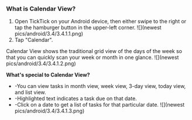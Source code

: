 ### What is Calendar View?

1. Open TickTick on your Android device, then either swipe to the right or tap the hamburger button in the upper-left corner.
![](newest pics/android/3.4/3.4.1.1.png)
2. Tap "Calendar".

Calendar View shows the traditional grid view of the days of the week so that you can quickly scan your week or month in one glance.
![](newest pics/android/3.4/3.4.1.2.png)

**What's special to Calendar View?**

* -You can view tasks in month view, week view, 3-day view, today view, and list view.
* -Highlighted text indicates a task due on that date.
* -Click on a date to get a list of tasks for that particular date.
![](newest pics/android/3.4/3.4.1.3.png)
